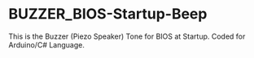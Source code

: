 # BUZZER_BIOS-Startup-Beep
This is the Buzzer (Piezo Speaker) Tone for BIOS at Startup. Coded for Arduino/C# Language.
